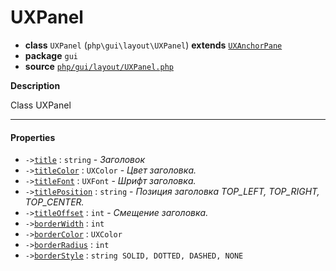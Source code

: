 # UXPanel

- **class** `UXPanel` (`php\gui\layout\UXPanel`) **extends** [`UXAnchorPane`](https://github.com/jphp-compiler/jphp/blob/master/jphp-gui-ext/api-docs/classes/php/gui/layout/UXAnchorPane.md)
- **package** `gui`
- **source** [`php/gui/layout/UXPanel.php`](./src/main/resources/JPHP-INF/sdk/php/gui/layout/UXPanel.php)

**Description**

Class UXPanel

---

#### Properties

- `->`[`title`](#prop-title) : `string` - _Заголовок_
- `->`[`titleColor`](#prop-titlecolor) : `UXColor` - _Цвет заголовка._
- `->`[`titleFont`](#prop-titlefont) : `UXFont` - _Шрифт заголовка._
- `->`[`titlePosition`](#prop-titleposition) : `string` - _Позиция заголовка TOP_LEFT, TOP_RIGHT, TOP_CENTER._
- `->`[`titleOffset`](#prop-titleoffset) : `int` - _Смещение заголовка._
- `->`[`borderWidth`](#prop-borderwidth) : `int`
- `->`[`borderColor`](#prop-bordercolor) : `UXColor`
- `->`[`borderRadius`](#prop-borderradius) : `int`
- `->`[`borderStyle`](#prop-borderstyle) : `string SOLID, DOTTED, DASHED, NONE`